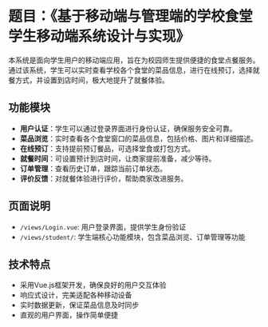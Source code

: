 # 题目：《基于移动端与管理端的学校食堂学生移动端系统设计与实现》

本系统是面向学生用户的移动端应用，旨在为校园师生提供便捷的食堂点餐服务。通过该系统，学生可以实时查看学校各个食堂的菜品信息，进行在线预订，选择就餐方式，并设置到店时间，极大地提升了就餐体验。

## 功能模块

- **用户认证**：学生可以通过登录界面进行身份认证，确保服务安全可靠。
- **菜品浏览**：实时查看各个食堂窗口的菜品信息，包括价格、图片和详细描述。
- **在线预订**：支持提前预订餐品，可选择堂食或打包方式。
- **就餐时间**：可设置预计到店时间，让商家提前准备，减少等待。
- **订单管理**：查看历史订单，跟踪当前订单状态。
- **评价反馈**：对就餐体验进行评价，帮助商家改进服务。

## 页面说明

- `/views/Login.vue`: 用户登录界面，提供学生身份验证
- `/views/student/`: 学生端核心功能模块，包含菜品浏览、订单管理等功能

## 技术特点

- 采用Vue.js框架开发，确保良好的用户交互体验
- 响应式设计，完美适配各种移动设备
- 实时数据更新，保证菜品信息及时同步
- 直观的用户界面，操作简单便捷
